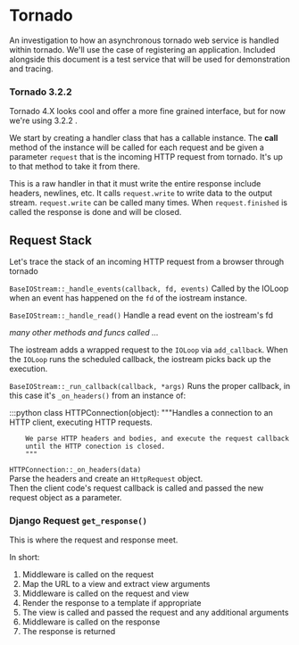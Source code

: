 # Tornado
An investigation to how an asynchronous tornado web service is handled within tornado.
We'll use the case of registering an application.
Included alongside this document is a test service that will be used for demonstration and tracing.


### Tornado 3.2.2
Tornado 4.X looks cool and offer a more fine grained interface, but for now we're using 3.2.2 .

We start by creating a handler class that has a callable instance.
The __call__ method of the instance will be called for each request and be given a
parameter `request` that is the incoming HTTP request from tornado.
It's up to that method to take it from there.

This is a raw handler in that it must write the entire response include headers, newlines, etc.
It calls `request.write` to write data to the output stream.
`request.write` can be called many times.
When `request.finished` is called the response is done and will be closed.

## Request Stack
Let's trace the stack of an incoming HTTP request from a browser through tornado

`BaseIOStream::_handle_events(callback, fd, events)`
Called by the IOLoop when an event has happened on the `fd` of the iostream
instance.

`BaseIOStream::_handle_read()`
Handle a read event on the iostream's fd

_many other methods and funcs called ..._

The iostream adds a wrapped request to the `IOLoop` via `add_callback`.
When the `IOLoop` runs the scheduled callback, the iostream picks back
up the execution.

`BaseIOStream::_run_callback(callback, *args)`
Runs the proper callback, in this case it's `_on_headers()` from an instance of:


:::python
    class HTTPConnection(object):
        """Handles a connection to an HTTP client, executing HTTP requests.

        We parse HTTP headers and bodies, and execute the request callback
        until the HTTP conection is closed.
        """

`HTTPConnection::_on_headers(data)`  
Parse the headers and create an `HttpRequest` object.  
Then the client code's request callback is called and passed the new request
object as a parameter.


### Django Request `get_response()`

This is where the request and response meet.  

In short:

1. Middleware is called on the request
2. Map the URL to a view and extract view arguments
3. Middleware is called on the request and view
4. Render the response to a template if appropriate
5. The view is called and passed the request and any additional arguments
6. Middleware is called on the response
7. The response is returned

